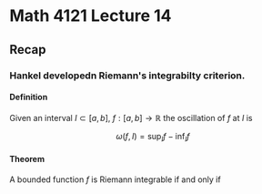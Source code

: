 # Math 4121 Lecture 14

## Recap

### Hankel developedn Riemann's integrabilty criterion.

#### Definition 

Given an interval $I\subset[a,b]$, $f:[a,b]\to\mathbb{R}$ the oscillation of $f$ at $I$ is

$$
\omega(f,I) = \sup_I f - \inf_I f
$$

#### Theorem 

A bounded function $f$ is Riemann integrable if and only if


